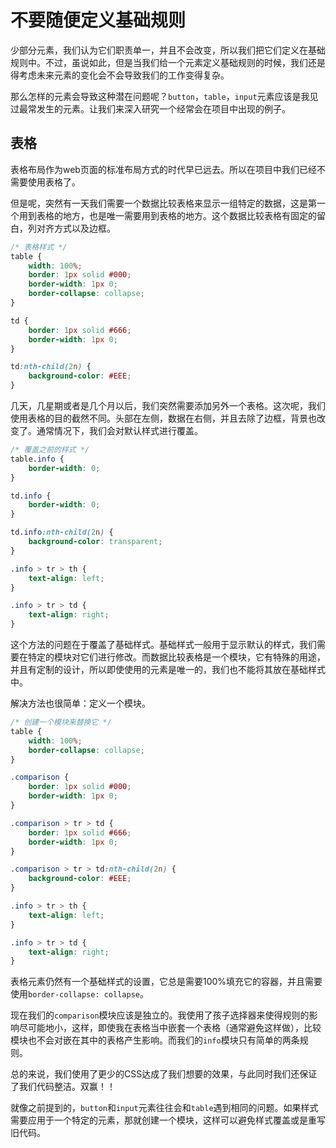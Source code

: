 # 不要随便定义基础规则

少部分元素，我们认为它们职责单一，并且不会改变，所以我们把它们定义在基础规则中。不过，虽说如此，但是当我们给一个元素定义基础规则的时候，我们还是得考虑未来元素的变化会不会导致我们的工作变得复杂。

那么怎样的元素会导致这种潜在问题呢？`button`，`table`，`input`元素应该是我见过最常发生的元素。让我们来深入研究一个经常会在项目中出现的例子。

## 表格

表格布局作为web页面的标准布局方式的时代早已远去。所以在项目中我们已经不需要使用表格了。

但是呢，突然有一天我们需要一个数据比较表格来显示一组特定的数据，这是第一个用到表格的地方，也是唯一需要用到表格的地方。这个数据比较表格有固定的留白，列对齐方式以及边框。

```css
/* 表格样式 */
table {
    width: 100%;
    border: 1px solid #000;
    border-width: 1px 0;
    border-collapse: collapse;
}

td {
    border: 1px solid #666;
    border-width: 1px 0;
}

td:nth-child(2n) {
    background-color: #EEE;
}
```

几天，几星期或者是几个月以后，我们突然需要添加另外一个表格。这次呢，我们使用表格的目的截然不同。头部在左侧，数据在右侧，并且去除了边框，背景也改变了。通常情况下，我们会对默认样式进行覆盖。

```css
/* 覆盖之前的样式 */
table.info {
    border-width: 0;
}

td.info {
    border-width: 0;
}

td.info:nth-child(2n) {
    background-color: transparent;
}

.info > tr > th {
    text-align: left;
}

.info > tr > td {
    text-align: right; 
}
```

这个方法的问题在于覆盖了基础样式。基础样式一般用于显示默认的样式，我们需要在特定的模块对它们进行修改。而数据比较表格是一个模块，它有特殊的用途，并且有定制的设计，所以即使使用的元素是唯一的，我们也不能将其放在基础样式中。

解决方法也很简单：定义一个模块。

```css
/* 创建一个模块来替换它 */
table {
    width: 100%;
    border-collapse: collapse;
}

.comparison {
    border: 1px solid #000;
    border-width: 1px 0;
}

.comparison > tr > td {
    border: 1px solid #666;
    border-width: 1px 0;
}

.comparison > tr > td:nth-child(2n) {
    background-color: #EEE;
}

.info > tr > th {
    text-align: left; 
}

.info > tr > td {
    text-align: right; 
}
```

表格元素仍然有一个基础样式的设置，它总是需要100%填充它的容器，并且需要使用`border-collapse: collapse`。

现在我们的`comparison`模块应该是独立的。我使用了孩子选择器来使得规则的影响尽可能地小，这样，即使我在表格当中嵌套一个表格（通常避免这样做），比较模块也不会对嵌在其中的表格产生影响。而我们的`info`模块只有简单的两条规则。

总的来说，我们使用了更少的CSS达成了我们想要的效果，与此同时我们还保证了我们代码整洁。双赢！！

就像之前提到的，`button`和`input`元素往往会和`table`遇到相同的问题。如果样式需要应用于一个特定的元素，那就创建一个模块，这样可以避免样式覆盖或是重写旧代码。

